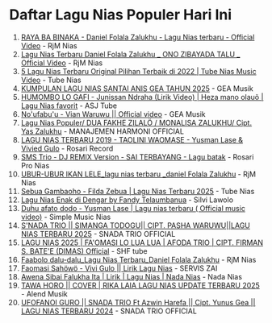 # Daftar Lagu Nias Populer Hari Ini

1. [RAYA BA BINAKA - Daniel Folala Zalukhu - Lagu Nias terbaru - Official Video](https://www.youtube.com/watch?v=HPPaB3UoqBA) - RjM Nias
2. [Lagu Nias Terbaru Daniel Folala Zalukhu _ ONO ZIBAYADA TALU _ Official Video](https://www.youtube.com/watch?v=04RXa_a2lXI) - RjM Nias
3. [5 Lagu Nias Terbaru Original Pilihan Terbaik di 2022 | Tube Nias Music Video](https://www.youtube.com/watch?v=PD-jNenedRc) - Tube Nias
4. [KUMPULAN LAGU NIAS SANTAI ANIS GEA TAHUN 2025](https://www.youtube.com/watch?v=zb9EHbmDImA) - GEA Musik
5. [HUMOMBO LO GAFI - Junissan Ndraha (Lirik Video) | Heza mano olauõ | Lagu Nias favorit](https://www.youtube.com/watch?v=refb5WECoBI) - ASJ Tube
6. [No&#39;ufabu&#39;u - Vian Waruwu || Official video](https://www.youtube.com/watch?v=YG_-wtZbv6E) - GEA Musik
7. [Lagu Nias Populer/ DUA FAKHE ZILALÖ / MONALISA ZALUKHU/ Cipt. Yas Zalukhu](https://www.youtube.com/watch?v=Y-4mL8kmb9E) - MANAJEMEN HARMONI OFFICIAL
8. [LAGU NIAS TERBARU 2019  - TAOLINI WAOMASE - Yusman Lase &amp; Vivied Gulo](https://www.youtube.com/watch?v=0TG2KckWQq8) - Rosari Record
9. [SMS Trio - DJ REMIX Version - SAI TERBAYANG - Lagu batak](https://www.youtube.com/watch?v=_LOC9XcjWqY) - Rosari Pro Nias
10. [UBUR-UBUR IKAN LELE_lagu nias terbaru _daniel Folala Zalukhu](https://www.youtube.com/watch?v=w8JHut3iWWs) - RjM Nias
11. [Sebua Gambaoho - Filda Zebua | Lagu Nias Terbaru 2025](https://www.youtube.com/watch?v=RLv9ymnbT8c) - Tube Nias
12. [Lagu Nias Enak di Dengar by Fandy Telaumbanua](https://www.youtube.com/watch?v=eBUQGDXBkcc) - Silvi Lawolo
13. [Duhu afato dodo - Yusman Lase | Lagu nias terbaru ( Official music video)](https://www.youtube.com/watch?v=ZVtyuJfGgEk) - Simple Music Nias
14. [S&#39;NADA TRIO || SIMANGA TODOGU|| CIPT. PASHA WARUWU||LAGU NIAS TERBARU 2025](https://www.youtube.com/watch?v=XdlNTCo4Yl4) - SNADA TRIO OFFICIAL
15. [LAGU NIAS 2025 | FA&#39;OMASI LO LUA LUA | AFODA TRIO | CIPT. FIRMAN S. BATE&#39;E (DIMAS) Official](https://www.youtube.com/watch?v=khIB8MPs04A) - SHF tube
16. [Faabolo dalu-dalu_Lagu Nias Terbaru_Daniel Folala Zalukhu](https://www.youtube.com/watch?v=RimbPRJTzFY) - RjM Nias
17. [Faomasi Sahöwö - Vivi Gulo || Lirik Lagu Nias](https://www.youtube.com/watch?v=i5MzEbqNbCc) - SERVIS ZAI
18. [Awena Sibai Falukha Ita | Lirik | Lagu Nias | Nada Nias](https://www.youtube.com/watch?v=yF03U5rKZhs) - Nada Nias
19. [TAWA HORO || COVER | RIKA LAIA LAGU NIAS UPDATE TERBARU 2025](https://www.youtube.com/watch?v=etQmOw8_v5Y) - Alend Musik
20. [UFOFANOI GURO || SNADA TRIO Ft Azwin Harefa || Cipt. Yunus Gea || LAGU NIAS TERBARU 2024](https://www.youtube.com/watch?v=avCtnBPE3lk) - SNADA TRIO OFFICIAL
